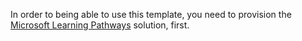 In order to being able to use this template, you need to provision the [Microsoft Learning Pathways](https://{rootSite}/details/0b1c27b2-4bb9-4a2c-8e9c-e5bfce2842a2) solution, first.